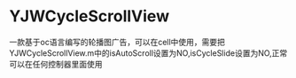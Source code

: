 # YJWCycleScrollView
一款基于oc语言编写的轮播图广告，可以在cell中使用，需要把YJWCycleScrollView.m中的isAutoScroll设置为NO,isCycleSlide设置为NO,正常可以在任何控制器里面使用
